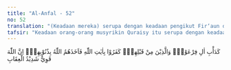 ```yaml
---
title: "Al-Anfal - 52"
no: 52
translation: "(Keadaan mereka) serupa dengan keadaan pengikut Fir‘aun dan orang-orang yang sebelum mereka. Mereka mengingkari ayat-ayat Allah, maka Allah menyiksa mereka disebabkan dosa-dosanya. Sungguh, Allah Mahakuat lagi sangat keras siksa-Nya."
tafsir: "Keadaan orang-orang musyrikin Quraisy itu serupa dengan keadaan Fir'aun dan pengikut-pengikutnya dan orang-orang kafir sebelumnya. Mereka itu mengingkari ayat-ayat Allah, maka Allah membalas dengan menyiksa mereka, disebabkan karena dosa-dosanya dengan siksaan yang ditimpakan Tuhan Yang Mahakuasa lagi Mahaperkasa. Telah menjadi Sunnatullah bahwa Allah menyiksa orang-orang kafir disebabkan dosa-dosanya, maka demikian pulalah yang terjadi ketika Perang Badar. Allah memberikan pertolongan kepada Rasul-Nya dan kaum Muslimin, dan menghancurkan orang-orang kafir disebabkan dosa-dosa mereka. Allah adalah Mahakuasa lagi pedih siksa-Nya. Tidak ada seorang pun dapat meloloskan diri dari azab yang telah ditentukan-Nya. Nabi Muhammad bersabda:\n\n\"Sesungguhnya Allah Taala memberikan kesempatan (tidak segera menyiksa) kepada orang yang zalim, akan tetapi bilamana akan menyiksanya, maka dia tidak akan lolos dari siksa-Nya.\" (Riwayat al-Bukhari dan Muslim)"
---
```


كَدَأْبِ اٰلِ فِرْعَوْنَۙ وَالَّذِيْنَ مِنْ قَبْلِهِمْۗ  كَفَرُوْا بِاٰيٰتِ اللّٰهِ فَاَخَذَهُمُ اللّٰهُ بِذُنُوْبِهِمْۗ اِنَّ اللّٰهَ قَوِيٌّ شَدِيْدُ الْعِقَابِ 
